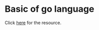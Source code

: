<h1>Basic of go language</h1>

<p>
  Click <a href="https://www.youtube.com/watch?v=etSN4X_fCnM&list=PL4cUxeGkcC9gC88BEo9czgyS72A3doDeM">here</a> for the
  resource.
</p>
